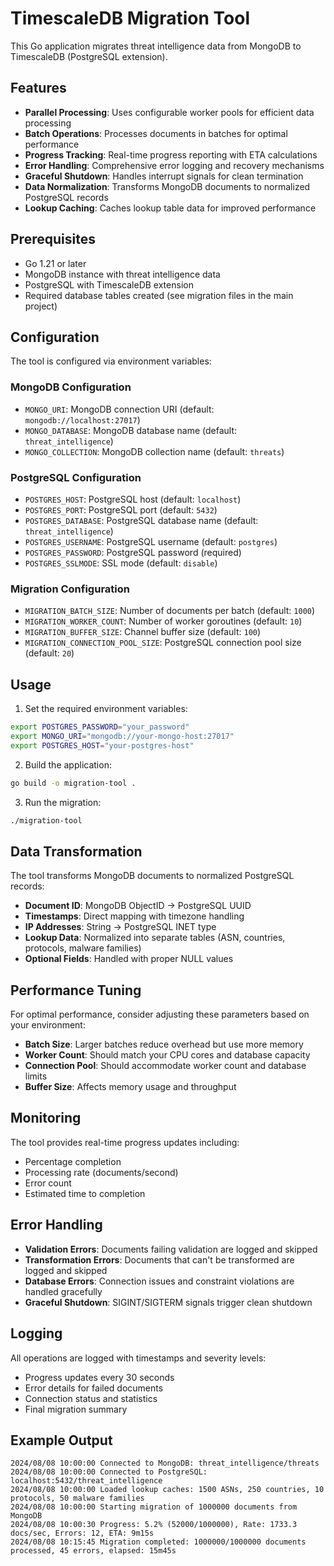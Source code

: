# TimescaleDB Migration Tool

This Go application migrates threat intelligence data from MongoDB to TimescaleDB (PostgreSQL extension).

## Features

- **Parallel Processing**: Uses configurable worker pools for efficient data processing
- **Batch Operations**: Processes documents in batches for optimal performance
- **Progress Tracking**: Real-time progress reporting with ETA calculations
- **Error Handling**: Comprehensive error logging and recovery mechanisms
- **Graceful Shutdown**: Handles interrupt signals for clean termination
- **Data Normalization**: Transforms MongoDB documents to normalized PostgreSQL records
- **Lookup Caching**: Caches lookup table data for improved performance

## Prerequisites

- Go 1.21 or later
- MongoDB instance with threat intelligence data
- PostgreSQL with TimescaleDB extension
- Required database tables created (see migration files in the main project)

## Configuration

The tool is configured via environment variables:

### MongoDB Configuration

- `MONGO_URI`: MongoDB connection URI (default: `mongodb://localhost:27017`)
- `MONGO_DATABASE`: MongoDB database name (default: `threat_intelligence`)
- `MONGO_COLLECTION`: MongoDB collection name (default: `threats`)

### PostgreSQL Configuration

- `POSTGRES_HOST`: PostgreSQL host (default: `localhost`)
- `POSTGRES_PORT`: PostgreSQL port (default: `5432`)
- `POSTGRES_DATABASE`: PostgreSQL database name (default: `threat_intelligence`)
- `POSTGRES_USERNAME`: PostgreSQL username (default: `postgres`)
- `POSTGRES_PASSWORD`: PostgreSQL password (required)
- `POSTGRES_SSLMODE`: SSL mode (default: `disable`)

### Migration Configuration

- `MIGRATION_BATCH_SIZE`: Number of documents per batch (default: `1000`)
- `MIGRATION_WORKER_COUNT`: Number of worker goroutines (default: `10`)
- `MIGRATION_BUFFER_SIZE`: Channel buffer size (default: `100`)
- `MIGRATION_CONNECTION_POOL_SIZE`: PostgreSQL connection pool size (default: `20`)

## Usage

1. Set the required environment variables:

```bash
export POSTGRES_PASSWORD="your_password"
export MONGO_URI="mongodb://your-mongo-host:27017"
export POSTGRES_HOST="your-postgres-host"
```

2. Build the application:

```bash
go build -o migration-tool .
```

3. Run the migration:

```bash
./migration-tool
```

## Data Transformation

The tool transforms MongoDB documents to normalized PostgreSQL records:

- **Document ID**: MongoDB ObjectID → PostgreSQL UUID
- **Timestamps**: Direct mapping with timezone handling
- **IP Addresses**: String → PostgreSQL INET type
- **Lookup Data**: Normalized into separate tables (ASN, countries, protocols, malware families)
- **Optional Fields**: Handled with proper NULL values

## Performance Tuning

For optimal performance, consider adjusting these parameters based on your environment:

- **Batch Size**: Larger batches reduce overhead but use more memory
- **Worker Count**: Should match your CPU cores and database capacity
- **Connection Pool**: Should accommodate worker count and database limits
- **Buffer Size**: Affects memory usage and throughput

## Monitoring

The tool provides real-time progress updates including:

- Percentage completion
- Processing rate (documents/second)
- Error count
- Estimated time to completion

## Error Handling

- **Validation Errors**: Documents failing validation are logged and skipped
- **Transformation Errors**: Documents that can't be transformed are logged and skipped
- **Database Errors**: Connection issues and constraint violations are handled gracefully
- **Graceful Shutdown**: SIGINT/SIGTERM signals trigger clean shutdown

## Logging

All operations are logged with timestamps and severity levels:

- Progress updates every 30 seconds
- Error details for failed documents
- Connection status and statistics
- Final migration summary

## Example Output

```
2024/08/08 10:00:00 Connected to MongoDB: threat_intelligence/threats
2024/08/08 10:00:00 Connected to PostgreSQL: localhost:5432/threat_intelligence
2024/08/08 10:00:00 Loaded lookup caches: 1500 ASNs, 250 countries, 10 protocols, 50 malware families
2024/08/08 10:00:00 Starting migration of 1000000 documents from MongoDB
2024/08/08 10:00:30 Progress: 5.2% (52000/1000000), Rate: 1733.3 docs/sec, Errors: 12, ETA: 9m15s
2024/08/08 10:15:45 Migration completed: 1000000/1000000 documents processed, 45 errors, elapsed: 15m45s
```

